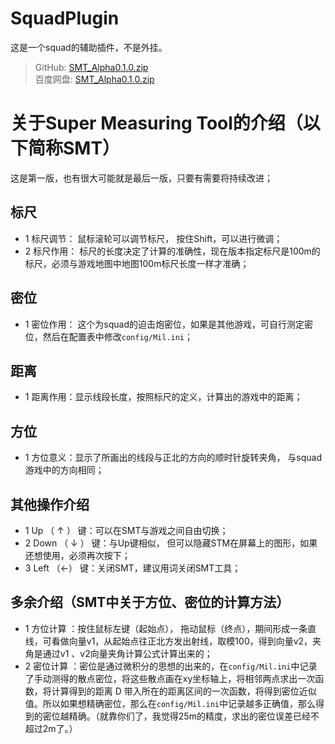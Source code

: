# SquadPlugin
这是一个squad的辅助插件，不是外挂。

> GitHub: [SMT_Alpha0.1.0.zip](https://github.com/CppToGo/SquadPlugin/files/3558628/SMT_Alpha0.1.0.zip)  
> 百度网盘: [SMT_Alpha0.1.0.zip](https://pan.baidu.com/s/1bgAbescZWx21xCuwUH6DsA)
# 关于Super Measuring Tool的介绍（以下简称SMT）
这是第一版，也有很大可能就是最后一版，只要有需要将持续改进；
## 标尺
- 1  标尺调节： 鼠标滚轮可以调节标尺， 按住Shift，可以进行微调；
- 2  标尺作用： 标尺的长度决定了计算的准确性，现在版本指定标尺是100m的标尺，必须与游戏地图中地图100m标尺长度一样才准确；
## 密位
- 1 密位作用： 这个为squad的迫击炮密位，如果是其他游戏，可自行测定密位，然后在配置表中修改`config/Mil.ini`；
## 距离
- 1 距离作用：显示线段长度，按照标尺的定义，计算出的游戏中的距离；
## 方位
- 1 方位意义：显示了所画出的线段与正北的方向的顺时针旋转夹角， 与squad游戏中的方向相同；

## 其他操作介绍
- 1    Up   （ ↑ ） 键：可以在SMT与游戏之间自由切换；
- 2 Down （ ↓ ） 键：与Up键相似， 但可以隐藏STM在屏幕上的图形，如果还想使用，必须再次按下；
- 3   Left   （←） 键：关闭SMT，建议用词关闭SMT工具；
## 多余介绍（SMT中关于方位、密位的计算方法）
- 1 方位计算 ：按住鼠标左键（起始点）， 拖动鼠标（终点），期间形成一条直线，可看做向量v1，从起始点往正北方发出射线，取模100，得到向量v2，夹角是通过v1 、v2向量夹角计算公式计算出来的；
- 2 密位计算 ：密位是通过微积分的思想的出来的，在`config/Mil.ini`中记录了手动测得的散点密位，将这些散点画在xy坐标轴上，将相邻两点求出一次函数，将计算得到的距离 D 带入所在的距离区间的一次函数，将得到密位近似值。所以如果想精确密位，那么在`config/Mil.ini`中记录越多正确值，那么得到的密位越精确。（就靠你们了，我觉得25m的精度，求出的密位误差已经不超过2m了。）
